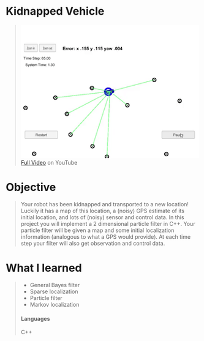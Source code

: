
# Kidnapped Vehicle
> [![Kidnapped Vehicle](WriteUp/KidnappedVehicle.gif)](https://youtu.be/43LW9t7uklo "Kidnapped Vehicle Project")  
> [Full Video](https://youtu.be/43LW9t7uklo) on YouTube
# Objective
> Your robot has been kidnapped and transported to a new location! Luckily it has a map of this location, a (noisy) 
GPS estimate of its initial location, and lots of (noisy) sensor and control data. In this project you will implement
 a 2 dimensional particle filter in C++. Your particle filter will be given a map and some initial localization 
 information (analogous to what a GPS would provide). At each time step your filter will also get observation and 
 control data.
>
# What I learned
> - General Bayes filter
> - Sparse localization
> - Particle filter
> - Markov localization
> 
> #### Languages
> C++
